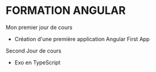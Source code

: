 # FORMATION ANGULAR

Mon premier jour de cours
  - Création d'une première application Angular First App

Second Jour de cours
  - Exo en TypeScript 
